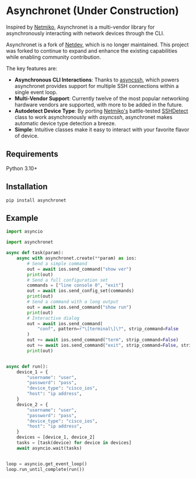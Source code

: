 # Asynchronet (Under Construction)
Inspired by [Netmiko](https://github.com/ktbyers/netmiko), Asynchronet is a multi-vendor library for asynchronously interacting with network devices through the CLI.

Asynchronet is a fork of [Netdev](https://github.com/selfuryon/netdev), which is no longer maintained. This project was forked to continue to expand and enhance the existing capabilities while enabling community contribution.

The key features are:

- **Asynchronous CLI Interactions**: Thanks to [asyncssh](https://github.com/ronf/asyncssh), which powers asynchronet provides support for multiple SSH connections within a single event loop.
- **Multi-Vendor Support**: Currently twelve of the most popular networking hardware vendors are supported, with more to be added in the future.
- **Autodetect Device Type**: By porting [Netmiko's](https://github.com/ktbyers/netmiko) battle-tested [SSHDetect](https://ktbyers.github.io/netmiko/docs/netmiko/ssh_autodetect.html) class to work asynchronously with _asyncssh_, asynchronet makes automatic device type detection a breeze.
- **Simple**: Intuitive classes make it easy to interact with your favorite flavor of device.

## Requirements
Python 3.10+

## Installation

```console
pip install asynchronet
```

## Example

```python
import asyncio

import asynchronet

async def task(param):
    async with asynchronet.create(**param) as ios:
        # Send a simple command
        out = await ios.send_command("show ver")
        print(out)
        # Send a full configuration set
        commands = ["line console 0", "exit"]
        out = await ios.send_config_set(commands)
        print(out)
        # Send a command with a long output
        out = await ios.send_command("show run")
        print(out)
        # Interactive dialog
        out = await ios.send_command(
            "conf", pattern=r"\[terminal\]\?", strip_command=False
        )
        out += await ios.send_command("term", strip_command=False)
        out += await ios.send_command("exit", strip_command=False, strip_prompt=False)
        print(out)


async def run():
    device_1 = {
        "username": "user",
        "password": "pass",
        "device_type": "cisco_ios",
        "host": "ip address",
    }
    device_2 = {
        "username": "user",
        "password": "pass",
        "device_type": "cisco_ios",
        "host": "ip address",
    }
    devices = [device_1, device_2]
    tasks = [task(device) for device in devices]
    await asyncio.wait(tasks)


loop = asyncio.get_event_loop()
loop.run_until_complete(run())

```